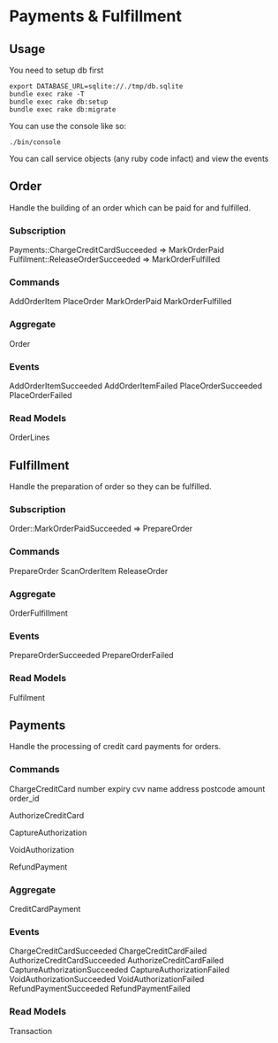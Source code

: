 # Payments & Fulfillment

## Usage

You need to setup db first

    export DATABASE_URL=sqlite://./tmp/db.sqlite
    bundle exec rake -T 
    bundle exec rake db:setup
    bundle exec rake db:migrate

You can use the console like so:

    ./bin/console

You can call service objects (any ruby code infact) and view the events

## Order

Handle the building of an order which can be paid for and fulfilled.

### Subscription

Payments::ChargeCreditCardSucceeded => MarkOrderPaid
Fulfilment::ReleaseOrderSucceeded => MarkOrderFulfilled

### Commands

AddOrderItem
PlaceOrder
MarkOrderPaid
MarkOrderFulfilled

### Aggregate

Order

### Events

AddOrderItemSucceeded
AddOrderItemFailed
PlaceOrderSucceeded
PlaceOrderFailed

### Read Models

OrderLines

## Fulfillment

Handle the preparation of order so they can be fulfilled.

### Subscription

Order::MarkOrderPaidSucceeded => PrepareOrder

### Commands

PrepareOrder
ScanOrderItem
ReleaseOrder

### Aggregate

OrderFulfillment

### Events

PrepareOrderSucceeded
PrepareOrderFailed

### Read Models

Fulfilment

## Payments

Handle the processing of credit card payments for orders.

### Commands

ChargeCreditCard
  number
  expiry
  cvv
  name
  address
  postcode
  amount
  order_id

AuthorizeCreditCard

CaptureAuthorization

VoidAuthorization

RefundPayment

### Aggregate

CreditCardPayment

### Events

ChargeCreditCardSucceeded
ChargeCreditCardFailed
AuthorizeCreditCardSucceeded
AuthorizeCreditCardFailed
CaptureAuthorizationSucceeded
CaptureAuthorizationFailed
VoidAuthorizationSucceeded
VoidAuthorizationFailed
RefundPaymentSucceeded
RefundPaymentFailed

### Read Models

Transaction
